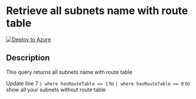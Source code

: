 # Retrieve all subnets name with route table

[![Deploy to Azure](https://aka.ms/deploytoazurebutton)](https://portal.azure.com/#create/Microsoft.Template/uri/https%3A%2F%2Fraw.githubusercontent.com%2Fwilfriedwoivre%2Fazure-resource-graph-queries%2Fmaster%2Fqueries%2Fnetwork%2Flist-all-subnets-with-udr%2Fazuredeploy.json)


## Description

This query returns all subnets name with route table

Update line 7 `| where hasRouteTable == 1` to `| where hasRouteTable == 0` to show all your subnets without route table
